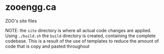 # zooengg.ca
ZOO's site files


NOTE: the `site` directory is where all actual code changes are applied. 
Using `./build.sh` the `build` directory is created, containing the complete codebase. This is a result of the use of templates to reduce the amount of code that is copy and pasted throughout
